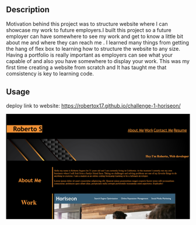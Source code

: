 
# <Potfolio>

## Description

Motivation behind this project was to structure website where I can showcase my work to future employers.I built this project so a future employer can have somewhere to see my work and get to know a little bit about me and where they can reach me . I learned many things from getting the hang of flex box to learning how to structure the website to any size. Having a portfolio is really important as employers can see what your capable of and also you  have somewhere to display your work. This was my first time creating a website from scratch and It has taught me that comsistency is key to learning code.

## Usage
deploy link to website: https://robertox17.github.io/challenge-1-horiseon/

![screenshot of website page](images/scrn-shot-ws.png)

